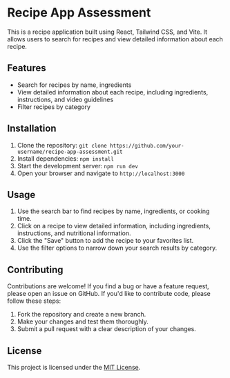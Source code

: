# Recipe App Assessment

This is a recipe application built using React, Tailwind CSS, and Vite. It allows users to search for recipes and view detailed information about each recipe.

## Features

- Search for recipes by name, ingredients
- View detailed information about each recipe, including ingredients, instructions, and video guidelines
- Filter recipes by category

## Installation

1. Clone the repository: `git clone https://github.com/your-username/recipe-app-assessment.git`
2. Install dependencies: `npm install`
3. Start the development server: `npm run dev`
4. Open your browser and navigate to `http://localhost:3000`

## Usage

1. Use the search bar to find recipes by name, ingredients, or cooking time.
2. Click on a recipe to view detailed information, including ingredients, instructions, and nutritional information.
3. Click the "Save" button to add the recipe to your favorites list.
4. Use the filter options to narrow down your search results by category.

## Contributing

Contributions are welcome! If you find a bug or have a feature request, please open an issue on GitHub. If you'd like to contribute code, please follow these steps:

1. Fork the repository and create a new branch.
2. Make your changes and test them thoroughly.
3. Submit a pull request with a clear description of your changes.

## License

This project is licensed under the [MIT License](https://opensource.org/licenses/MIT).